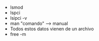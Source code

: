 - lsmod
- lspci
- lsipci -v
- man "comando" --> manual
- Todos estos datos vienen de un archivo
- free -m

